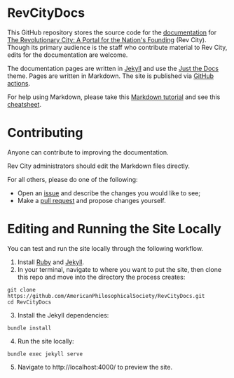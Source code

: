 # RevCityDocs

This GitHub repository stores the source code for the [documentation](https://americanphilosophicalsociety.github.io/RevCityDocs/) for [The Revolutionary City: A Portal for the Nation's Founding](https://therevolutionarycity.org) (Rev City). Though its primary audience is the staff who contribute material to Rev City, edits for the documentation are welcome.

The documentation pages are written in [Jekyll](https://jekyllrb.com/) and use the [Just the Docs](https://just-the-docs.com/) theme. Pages are written in Markdown. The site is published via [GitHub actions](https://jekyllrb.com/docs/continuous-integration/github-actions/).

For help using Markdown, please take this [Markdown tutorial](https://www.markdowntutorial.com/) and see this [cheatsheet]().

# Contributing

Anyone can contribute to improving the documentation. 

Rev City administrators should edit the Markdown files directly.

For all others, please do one of the following:

- Open an [issue](https://github.com/AmericanPhilosophicalSociety/RevCityDocs/issues) and describe the changes you would like to see;
- Make a [pull request](https://github.com/AmericanPhilosophicalSociety/RevCityDocs/pulls) and propose changes yourself.

# Editing and Running the Site Locally

You can test and run the site locally through the following workflow.

1. Install [Ruby](https://www.ruby-lang.org/en/downloads/) and [Jekyll](https://jekyllrb.com/docs/).
2. In your terminal, navigate to where you want to put the site, then clone this repo and move into the directory the process creates:

```
git clone https://github.com/AmericanPhilosophicalSociety/RevCityDocs.git
cd RevCityDocs
```
3. Install the Jekyll dependencies:

```
bundle install
```
4. Run the site locally:

```
bundle exec jekyll serve
```
5. Navigate to http://localhost:4000/ to preview the site.
